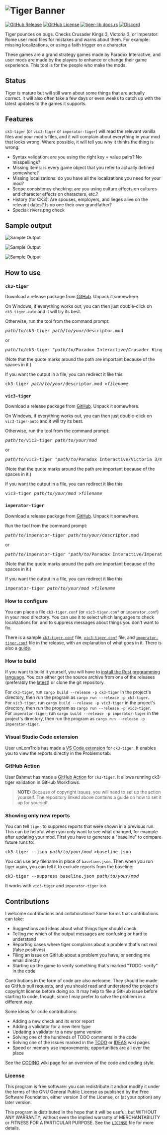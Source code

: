 # ![Tiger Banner](banner.png)

[![GitHub Release](https://img.shields.io/github/v/release/amtep/ck3-tiger)](https://github.com/amtep/ck3-tiger/releases)
[![GitHub License](https://img.shields.io/github/license/amtep/ck3-tiger)](https://github.com/amtep/ck3-tiger/blob/main/LICENSE)
[![tiger-lib docs.rs](https://img.shields.io/docsrs/tiger-lib?label=tiger-lib%20docs)](https://docs.rs/tiger-lib/latest/tiger_lib/)
[![Discord](https://img.shields.io/discord/1137432658067062784?logo=discord&label=discord&labelColor=1137432658067062784&color=royalblue)](https://discord.gg/3uQVCJ8uVf)

Tiger pounces on bugs. Checks Crusader Kings 3, Victoria 3, or Imperator: Rome user mod files for mistakes and warns about them. For example: missing localizations, or using a faith trigger on a character.

These games are a grand strategy games made by Paradox Interactive, and user mods are made by the players to enhance or change their game experience. This tool is for the people who make the mods.

## Status

Tiger is mature but will still warn about some things that are actually correct. It will also often take a few days or even weeks to catch up with the latest updates to the games it supports.

## Features

`ck3-tiger` (or `vic3-tiger` or `imperator-tiger`) will read the relevant vanilla files and your mod's files, and it will complain about everything in your mod that looks wrong. Where possible, it will tell you why it thinks the thing is wrong.

* Syntax validation: are you using the right key = value pairs? No misspellings?
* Missing items: is every game object that you refer to actually defined somewhere?
* Missing localizations: do you have all the localizations you need for your mod?
* Scope consistency checking: are you using culture effects on cultures and character effects on characters, etc.?
* History (for CK3): Are spouses, employers, and lieges alive on the relevant dates? Is no one their own grandfather?
* Special: rivers.png check

## Sample output

![Sample Output](example.png)

![Sample Output](example2.png)

![Sample Output](example3.png)

## How to use

### `ck3-tiger`

Download a release package from [GitHub](https://github.com/amtep/ck3-tiger/releases). Unpack it somewhere.

On Windows, if everything works out, you can then just double-click on `ck3-tiger-auto` and it will try its best.

Otherwise, run the tool from the command prompt:
<pre>
<i>path/to/</i>ck3-tiger <i>path/to/your/</i>descriptor.mod
</pre>
or
<pre>
<i>path/to/</i>ck3-tiger "<i>path/to/</i>Paradox Interactive/Crusader Kings III/mod/YourMod.mod"
</pre>

(Note that the quote marks around the path are important because of the spaces in it.)

If you want the output in a file, you can redirect it like this:
<pre>
ck3-tiger <i>path/to/your/</i>descriptor.mod ><i>filename</i>
</pre>

### `vic3-tiger`

Download a release package from [GitHub](https://github.com/amtep/ck3-tiger/releases). Unpack it somewhere.

On Windows, if everything works out, you can then just double-click on `vic3-tiger-auto` and it will try its best.

Otherwise, run the tool from the command prompt:
<pre>
<i>path/to/</i>vic3-tiger <i>path/to/your/mod</i>
</pre>
or
<pre>
<i>path/to/</i>vic3-tiger "<i>path/to/</i>Paradox Interactive/Victoria 3/mod/YourMod/"
</pre>

(Note that the quote marks around the path are important because of the spaces in it.)

If you want the output in a file, you can redirect it like this:
<pre>
vic3-tiger <i>path/to/your/mod</i> ><i>filename</i>
</pre>

### `imperator-tiger`

Download a release package from [GitHub](https://github.com/amtep/ck3-tiger/releases). Unpack it somewhere.

Run the tool from the command prompt:
<pre>
<i>path/to/</i>imperator-tiger <i>path/to/your/</i>descriptor.mod
</pre>
or
<pre>
<i>path/to/</i>imperator-tiger "<i>path/to/</i>Paradox Interactive/ImperatorRome/mod/YourMod.mod"
</pre>

(Note that the quote marks around the path are important because of the spaces in it.)

If you want the output in a file, you can redirect it like this:
<pre>
imperator-tiger <i>path/to/your/mod</i> ><i>filename</i>
</pre>

### How to configure

You can place a file `ck3-tiger.conf` (or `vic3-tiger.conf` or `imperator.conf`) in your mod directory. You can use it to select which languages to check localizations for, and to suppress messages about things you don't want to fix.

There is a sample [`ck3-tiger.conf`](ck3-tiger.conf) file, [`vic3-tiger.conf`](vic3-tiger.conf) file, and [`imperator-tiger.conf`](imperator-tiger.conf) file in the release, with an explanation of what goes in it. There is also a [guide](filter.md).

### How to build

If you want to build it yourself, you will have to [install the Rust programming language](https://www.rust-lang.org/tools/install). You can either get the source archive from one of the releases (preferably the [latest](https://github.com/amtep/ck3-tiger/releases/latest)) or clone the git repository.

For `ck3-tiger`, run `cargo build --release -p ck3-tiger` in the project's directory, then run the program as `cargo run --release -p ck3-tiger`.  
For `vic3-tiger`, run `cargo build --release -p vic3-tiger` in the project's directory, then run the program as `cargo run --release -p vic3-tiger`.  
For `imperator-tiger`, run `cargo build --release -p imperator-tiger` in the project's directory, then run the program as `cargo run --release -p imperator-tiger`.

### Visual Studio Code extension

User unLomTrois has made a [VS Code extension](https://github.com/unLomTrois/ck3tiger-for-vscode) for `ck3-tiger`.
It enables you to view the reports directly in the Problems tab.

### GitHub Action

User Bahmut has made a [GitHub Action](https://github.com/kaiser-chris/tiger-action-public) for `ck3-tiger`.
It allows running ck3-tiger validation in GitHub Workflows.

> **NOTE:** Because of copyright issues, you will need to set up the action yourself. The repository linked above contains a guide on how to set it up for yourself.

### Showing only new reports

You can tell `tiger` to suppress reports that were shown in a previous run.
This can be helpful when you only want to see what changed, for example after updating your mod.
First you have to generate a "baseline" to compare future runs to:
<pre>ck3-tiger --json <i>path/to/your/mod</i> >baseline.json</pre>
You can use any filename in place of `baseline.json`.
Then when you run tiger again, you can tell it to exclude reports from the baseline:
<pre>ck3-tiger --suppress baseline.json <i>path/to/your/mod</i></pre>
It works with `vic3-tiger` and `imperator-tiger` too.

## Contributions

I welcome contributions and collaborations! Some forms that contributions can take:

* Suggestions and ideas about what things tiger should check
* Telling me which of the output messages are confusing or hard to understand
* Reporting cases where tiger complains about a problem that's not real (false positives)
* Filing an issue on GitHub about a problem you have, or sending me email directly
* Starting up the game to verify something that's marked "TODO: verify" in the code

Contributions in the form of code are also welcome. They should be made as GitHub pull requests, and you should read and understand the project's copyright license before doing so. It may help to file a GitHub issue before starting to code, though, since I may prefer to solve the problem in a different way.

Some ideas for code contributions:

* Adding a new check and its error report
* Adding a validator for a new item type
* Updating a validator to a new game version
* Solving one of the hundreds of TODO comments in the code
* Solving one of the issues marked in the [TODO](https://github.com/amtep/ck3-tiger/wiki/Todo) or [IDEAS](https://github.com/amtep/ck3-tiger/wiki/Ideas) wiki pages
* Speed or memory use improvements; opportunities are all over the place

See the [CODING](https://github.com/amtep/ck3-tiger/wiki/Overview-for-coders) wiki page for an overview of the code and coding style.

### License

This program is free software: you can redistribute it and/or modify it under the terms of the GNU General Public License as published by the Free Software Foundation, either version 3 of the License, or (at your option) any later version.

This program is distributed in the hope that it will be useful, but WITHOUT ANY WARRANTY; without even the implied warranty of MERCHANTABILITY or FITNESS FOR A PARTICULAR PURPOSE. See the [`LICENSE`](LICENSE) file for more details.
